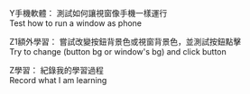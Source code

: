 Y手機軟體：
測試如何讓視窗像手機一樣運行  
Test how to run a window as phone


Z1額外學習：
嘗試改變按鈕背景色或視窗背景色，並測試按鈕點擊  
Try to change (button bg or window's bg) and click button


Z學習：
紀錄我的學習過程  
Record what I am learning
